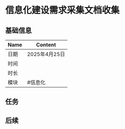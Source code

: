 # 信息化建设需求采集文档收集

## 基础信息

| Name | Content       |
| ---- | ------------- |
| 日期 | 2025年4月25日 |
| 时间 |               |
| 时长 |               |
| 模块 | #信息化       |

## 任务

## 后续
